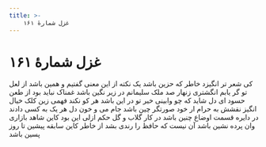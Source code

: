 ```yaml
---
title: >-
    غزل شمارهٔ ۱۶۱
---
```

# غزل شمارهٔ ۱۶۱

کی شعر تر انگیزد خاطر که حزین باشد
یک نکته از این معنی گفتیم و همین باشد
از لعل تو گر یابم انگشتری زنهار
صد ملک سلیمانم در زیر نگین باشد
غمناک نباید بود از طعن حسود ای دل
شاید که چو وابینی خیر تو در این باشد
هر کو نکند فهمی زین کلک خیال انگیز
نقشش به حرام ار خود صورتگر چین باشد
جام می و خون دل هر یک به کسی دادند
در دایره قسمت اوضاع چنین باشد
در کار گلاب و گل حکم ازلی این بود
کاین شاهد بازاری وان پرده نشین باشد
آن نیست که حافظ را رندی بشد از خاطر
کاین سابقه پیشین تا روز پسین باشد

